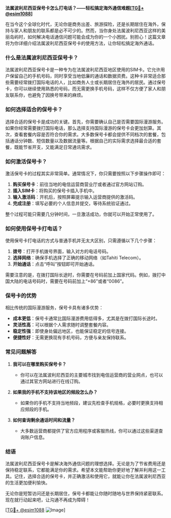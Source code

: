 **法属波利尼西亚保号卡怎么打电话？——轻松搞定海外通信难题[[TG💪+ @esim1088](https://t.me/s/esim1088)]**

在当今这个全球化时代，无论你是商务出差、旅游探险，还是长期居住在海外，保持与家人和朋友的联系都是必不可少的。然而，当你身处法属波利尼西亚这样的美丽岛屿时，如何解决电话通信问题可能会成为你的一个小困扰。别担心！这篇文章将为你详细介绍法属波利尼西亚保号卡的使用方法，让你轻松搞定海外通话。

### 什么是法属波利尼西亚保号卡？

法属波利尼西亚保号卡是一种专为在法属波利尼西亚地区使用的SIM卡。它允许用户保留自己的手机号码，同时享受当地低廉的通话和数据资费。这种卡非常适合那些需要经常拨打国际电话的人，比如商务人士或长期居住在海外的居民。通过保号卡，你可以继续使用熟悉的号码，而无需更换手机号码，这样不仅方便了家人和朋友联系你，也避免了因换号带来的麻烦。

### 如何选择适合的保号卡？

选择合适的保号卡是成功的关键。首先，你需要确认自己是否需要国际漫游服务。如果你经常需要拨打国际电话，那么选择支持国际漫游的保号卡会更加划算。其次，查看套餐内容是否符合你的需求。大多数保号卡都会提供不同档次的套餐，包括通话分钟数、短信数量以及数据流量等。根据自己的实际需求选择最合适的套餐，既能节省开支，又能满足日常通讯需求。

### 如何激活保号卡？

激活保号卡的过程其实非常简单。通常情况下，你只需要按照以下步骤操作即可：

1. **购买保号卡**：前往当地的电信运营商营业厅或者通过官方网站订购。
2. **插入SIM卡**：将购买的保号卡插入手机中。
3. **输入激活码**：开机后，按照屏幕提示输入运营商提供的激活码。
4. **完成注册**：填写必要的个人信息并提交，等待系统验证通过。

整个过程可能只需要几分钟时间，一旦激活成功，你就可以开始正常使用了。

### 如何使用保号卡打电话？

使用保号卡打电话的方式与普通手机并无太大区别，只需遵循以下几个步骤：

1. **拨号**：打开手机拨号界面，输入对方的电话号码。
2. **选择网络**：确保手机选择了正确的移动网络（如Tahiti Telecom）。
3. **开始通话**：点击“呼叫”按钮即可开始通话。

需要注意的是，在拨打国际长途时，你需要在号码前加上国家代码。例如，拨打中国大陆的电话号码时，需要在号码前加上“+86”或者“0086”。

### 保号卡的优势

相比传统的国际漫游服务，保号卡具有诸多优势：

- **成本更低**：保号卡通常比国际漫游费用低得多，尤其是在拨打国际长途时。
- **灵活性高**：可以根据个人需求随时调整套餐内容。
- **稳定性强**：即使身处偏远地区，也能保证稳定的信号连接。
- **便捷性好**：无需更换现有手机号码，方便与亲友保持联系。

### 常见问题解答

1. **我可以在哪里购买保号卡？**
   - 你可以在法属波利尼西亚的主要城市找到电信运营商的营业网点，也可以通过其官方网站进行在线订购。

2. **如果我的手机不支持该地区的频段怎么办？**
   - 如果你的手机不支持当地频段，建议先检查手机规格，必要时更换支持相应频段的手机。

3. **如何查询剩余通话时间和流量？**
   - 大多数运营商都提供了官方应用程序或客服热线，你可以通过这些渠道查询账户信息。

### 结语

法属波利尼西亚保号卡是解决海外通信问题的理想选择。无论是为了节省费用还是保持稳定联系，它都能满足你的需求。希望本文能帮助你更好地了解并利用这一工具。记住，选择合适的保号卡，并正确激活和使用它，就能让你在法属波利尼西亚的生活更加便利愉快。

无论你是短暂访问还是长期居住，保号卡都能让你随时随地与世界保持紧密联系。现在就行动起来吧，让沟通不再成为障碍！

[[TG💪+ @esim1088](https://t.me/s/esim1088) ![Image](https://i.postimg.cc/4NQfJmqS/Snipaste-2025-05-13-00-14-12.png)]